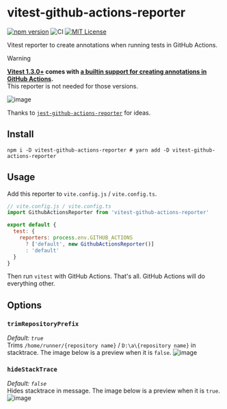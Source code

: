 # vitest-github-actions-reporter

[![npm version](https://badge.fury.io/js/vitest-github-actions-reporter.svg)](https://badge.fury.io/js/vitest-github-actions-reporter) ![CI](https://github.com/sapphi-red/vitest-github-actions-reporter/workflows/CI/badge.svg) [![MIT License](http://img.shields.io/badge/license-MIT-blue.svg?style=flat)](LICENSE)

Vitest reporter to create annotations when running tests in GitHub Actions.

> [!WARNING]  
> **[Vitest 1.3.0+](https://github.com/vitest-dev/vitest/releases/tag/v1.3.0) comes with [a builtin support for creating annotations in GitHub Actions](https://vitest.dev/guide/reporters.html#github-actions-reporter).**  
> This reporter is not needed for those versions.

![image](https://user-images.githubusercontent.com/49056869/162130129-137511a1-9df4-4431-af88-5626d66f587a.png)

Thanks to [`jest-github-actions-reporter`](https://github.com/cschleiden/jest-github-actions-reporter) for ideas.

## Install

```shell
npm i -D vitest-github-actions-reporter # yarn add -D vitest-github-actions-reporter
```

## Usage

Add this reporter to `vite.config.js` / `vite.config.ts`.

```js
// vite.config.js / vite.config.ts
import GithubActionsReporter from 'vitest-github-actions-reporter'

export default {
  test: {
    reporters: process.env.GITHUB_ACTIONS
      ? ['default', new GithubActionsReporter()]
      : 'default'
  }
}
```

Then run `vitest` with GitHub Actions.
That's all. GitHub Actions will do everything other.

## Options

### `trimRepositoryPrefix`

_Default: `true`_  
Trims `/home/runner/{repository name}` / `D:\a\{repository name}` in stacktrace.
The image below is a preview when it is `false`.
![image](https://user-images.githubusercontent.com/49056869/162126739-a3daf5a2-ff37-46c5-b128-bb890fbcf05a.png)

### `hideStackTrace`

_Default: `false`_  
Hides stacktrace in message.
The image below is a preview when it is `true`.
![image](https://user-images.githubusercontent.com/49056869/156354039-750a6194-eb76-4adb-bbd6-7c2b65ec80a4.png)
